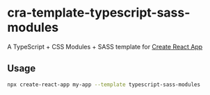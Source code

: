 # cra-template-typescript-sass-modules


A TypeScript + CSS Modules + SASS template for [Create React App](https://github.com/facebook/create-react-app)

## Usage

```sh
npx create-react-app my-app --template typescript-sass-modules
```
